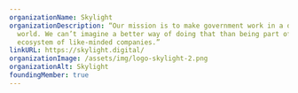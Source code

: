 ```yaml
---
organizationName: Skylight
organizationDescription: “Our mission is to make government work in a digital
  world. We can’t imagine a better way of doing that than being part of an
  ecosystem of like-minded companies.”
linkURL: https://skylight.digital/
organizationImage: /assets/img/logo-skylight-2.png
organizationAlt: Skylight
foundingMember: true
---
```

